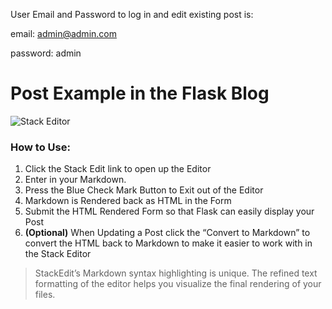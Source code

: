 User Email and Password to log in and edit existing post is: 
  
  email: admin@admin.com
  
  password: admin


# Post Example in the Flask Blog

![Stack Editor](https://stackedit.io/res-min/img/logo.svg)

### How to Use:

1.  Click the Stack Edit link to open up the Editor
2.  Enter in your Markdown.
3.  Press the Blue Check Mark Button to Exit out of the Editor
4.  Markdown is Rendered back as HTML in the Form
5.  Submit the HTML Rendered Form so that Flask can easily display your Post
6.  **(Optional)** When Updating a Post click the “Convert to Markdown” to convert the HTML back to Markdown to make it easier to work with in the Stack Editor

> StackEdit’s Markdown syntax highlighting is unique. The refined text formatting of the editor helps you visualize the final rendering of your files.
